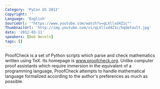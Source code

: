 ```yaml
---
Category: 'PyCon US 2012'
Copyright: ''
Language: 'English'
SourceUrl: '"https://www.youtube.com/watch?v=qLXllxd4Z1c"'
ThumbnailUrl: 'http://img.youtube.com/vi/qLXllxd4Z1c/hqdefault.jpg'
date: '2012-03-11'
speakers: [Bob Neveln]
tags: []
---
```

ProofCheck is a set of Python scripts which parse and check mathematics
written using TeX. Its homepage is www.proofcheck.org. Unlike computer proof
assistants which require immersion in the equivalent of a programming
language, ProofCheck attempts to handle mathematical language formalized
according to the author's preferences as much as possible.

